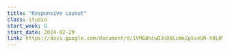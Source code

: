 ```yaml
---
title: "Responsive Layout"
class: studio
start_week: 6
start_date: 2024-02-29
link: https://docs.google.com/document/d/1VMG8hcwDJHXNicWeZpks4UN-X0LUTnzYV2Lli_1fqgQ
---
```

